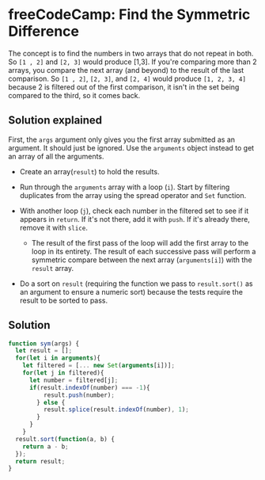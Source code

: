 # freeCodeCamp: Find the Symmetric Difference

The concept is to find the numbers in two arrays that do not repeat in both. So `[1 , 2]` and `[2, 3]` would produce [1,3]. If you're comparing more than 2 arrays, you compare the next array (and beyond) to the result of the last comparison. So `[1 , 2]`, `[2, 3]`, and `[2, 4]` would produce `[1, 2, 3, 4]` because 2 is filtered out of the first comparison, it isn't in the set being compared to the third, so it comes back.

## Solution explained

First, the `args` argument only gives you the first array submitted as an argument. It should just be ignored. Use the `arguments` object instead to get an array of all the arguments.

 - Create an array(`result`) to hold the results.

 - Run through the `arguments` array with a loop (`i`). Start by filtering duplicates from the array using the spread operator and `Set` function. 

 - With another loop (`j`), check each number in the filtered set to see if it appears in `return`. If it's not there, add it with `push`. If it's already there, remove it with `slice`.

   - The result of the first pass of the loop will add the first array to the loop in its entirety. The result of each successive pass will perform a symmetric compare between the next array (`arguments[i]`) with the `result` array.

 - Do a sort on `result` (requiring the function we pass to `result.sort()` as an argument to ensure a numeric sort) because the tests require the result to be sorted to pass.

## Solution

```javascript
function sym(args) {
  let result = [];
  for(let i in arguments){
    let filtered = [... new Set(arguments[i])];
    for(let j in filtered){
      let number = filtered[j];  
      if(result.indexOf(number) === -1){
          result.push(number);
        } else {
          result.splice(result.indexOf(number), 1);
        }
      }
    }
  result.sort(function(a, b) {
    return a - b;
  });
  return result;
}
```
